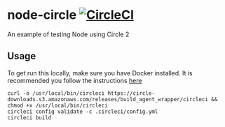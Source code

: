 # node-circle [![CircleCI](https://img.shields.io/circleci/project/github/meme/node-circle.svg)]()
An example of testing Node using Circle 2

## Usage
To get run this locally, make sure you have Docker installed. It is recommended you follow the instructions [here](https://docs.docker.com/docker-for-mac/install/#download-docker-for-mac)

```
curl -o /usr/local/bin/circleci https://circle-downloads.s3.amazonaws.com/releases/build_agent_wrapper/circleci && chmod +x /usr/local/bin/circleci
circleci config validate -c .circleci/config.yml
circleci build
```
